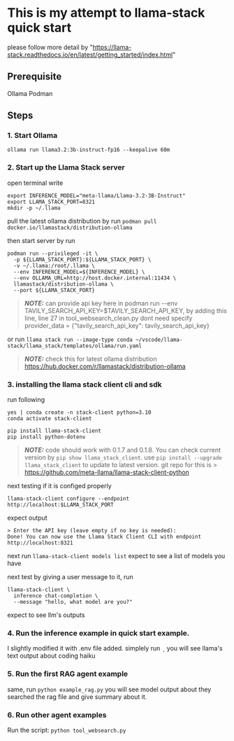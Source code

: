 # This is my attempt to llama-stack quick start
please follow more detail by "https://llama-stack.readthedocs.io/en/latest/getting_started/index.html"

## Prerequisite
Ollama
Podman

## Steps
### 1. Start Ollama
`ollama run llama3.2:3b-instruct-fp16 --keepalive 60m`
### 2. Start up the Llama Stack server  
open terminal write
``````
export INFERENCE_MODEL="meta-llama/Llama-3.2-3B-Instruct"
export LLAMA_STACK_PORT=8321
mkdir -p ~/.llama
``````
pull the latest ollama distribution by run `podman pull docker.io/llamastack/distribution-ollama`

then start server by run
```
podman run --privileged -it \
  -p ${LLAMA_STACK_PORT}:${LLAMA_STACK_PORT} \
  -v ~/.llama:/root/.llama \
  --env INFERENCE_MODEL=${INFERENCE_MODEL} \
  --env OLLAMA_URL=http://host.docker.internal:11434 \
  llamastack/distribution-ollama \
  --port ${LLAMA_STACK_PORT}
```
> **_NOTE:_** can provide api key here in podman run --env TAVILY_SEARCH_API_KEY=$TAVILY_SEARCH_API_KEY, by adding this line,  line 27 in tool_websearch_clean.py dont need specify provider_data = {"tavily_search_api_key": tavily_search_api_key} 

or run
`llama stack run --image-type conda ~/vscode/llama-stack/llama_stack/templates/ollama/run.yaml`

> **_NOTE:_** check this for latest ollama distribution https://hub.docker.com/r/llamastack/distribution-ollama

### 3. installing the llama stack client cli and sdk
run following
```
yes | conda create -n stack-client python=3.10
conda activate stack-client

pip install llama-stack-client
pip install python-dotenv
```
> **_NOTE:_** code should work with 0.1.7 and 0.1.8. You can check current version by `pip show llama_stack_client`. use `pip install --upgrade llama_stack_client` to update to latest version. git repo for this is > https://github.com/meta-llama/llama-stack-client-python

next testing if it is configed properly
```
llama-stack-client configure --endpoint http://localhost:$LLAMA_STACK_PORT
```
expect output
```
> Enter the API key (leave empty if no key is needed):
Done! You can now use the Llama Stack Client CLI with endpoint http://localhost:8321
```
next run `llama-stack-client models list`
expect to see a list of models you have

next test by giving a user message to it, run
```
llama-stack-client \
  inference chat-completion \
  --message "hello, what model are you?"
```
expect to see llm's outputs

### 4. Run the inference example in quick start example.
I slightly modified it with .env file added.
simplely run `¸` you will see llama's text output about coding haiku

### 5. Run the first RAG agent example
same, run `python example_rag.py` 
you will see model output about they searched the rag file and give summary about it.

### 6. Run other agent examples
Run the script:
`python tool_websearch.py`
